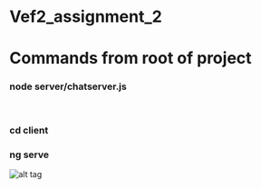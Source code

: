 # Vef2_assignment_2

<h1>Commands from root of project</h1>
<h3>node server/chatserver.js</h3>
<br>
<h3>cd client</h3>
<h3>ng serve</h3>

![alt tag](https://media.giphy.com/media/lnlAifQdenMxW/giphy.gif)
